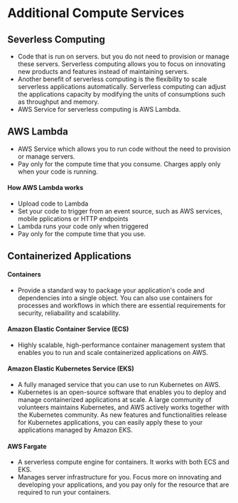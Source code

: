 # Additional Compute Services

## Severless Computing
- Code that is run on servers. but you do not need to provision or manage these servers. Serverless computing allows you to focus on innovating new products and features instead of maintaining servers. 
- Another benefit of serverless computing is the flexibility to scale serverless applications automatically. Serverless computing can adjust the applications capacity by modifying the units of consumptions such as throughput and memory. 
- AWS Service for serverless computing is AWS Lambda.

## AWS Lambda
- AWS Service which allows you to run code without the need to provision or manage servers. 
- Pay only for the compute time that you consume. Charges apply only when your code is running. 

#### How AWS Lambda works
- Upload code to Lambda
- Set your code to trigger from an event source, such as AWS services, mobile pplications or HTTP endpoints
- Lambda runs your code only when triggered
- Pay only for the compute time that you use. 

## Containerized Applications
#### Containers
- Provide a standard way to package your application's code and dependencies into a single object. You can also use containers for processes and workflows in which there are essential requirements for security, reliabaility and scalability. 

#### Amazon Elastic Container Service (ECS)
- Highly scalable, high-performance container management system that enables you to run and scale containerized applications on AWS. 

#### Amazon Elastic Kubernetes Service (EKS)
- A fully managed service that you can use to run Kubernetes on AWS.
- Kubernetes is an open-source software that enables you to deploy and manage containerized applications at scale. A large community of volunteers maintains Kubernetes, and AWS actively works together with the Kubernetes community. As new features and functionalities release for Kubernetes applications, you can easily apply these to your applications managed by Amazon EKS.

#### AWS Fargate
- A serverless compute engine for containers. It works with both ECS and EKS. 
- Manages server infrastructure for you. Focus more on innovating and developing your applications, and you pay only for the resource that are required to run your containers. 